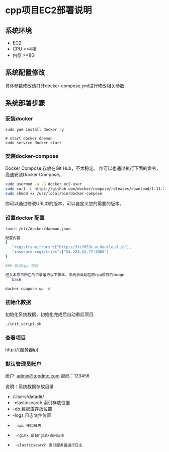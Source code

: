 # cpp项目EC2部署说明

## 系统环境
- EC2
- CPU >=4核
- 内存 >=8G

## 系统配置修改

具体参数修改请打开docker-compose.yml进行修改相关参数

## 系统部署步骤

### 安装docker

```
sudo yum install docker -y

# start docker daemon
sudo service docker start
```

### 安装docker-compose
Docker Compose 存放在Git Hub，不太稳定。
你可以也通过执行下面的命令，高速安装Docker Compose。

```bash
sudo usermod -a -G docker ec2-user
sudo curl -L https://github.com/docker/compose/releases/download/1.11.2/docker-compose-`uname -s`-`uname -m` | sudo tee /usr/local/bin/docker-compose > /dev/null
sudo chmod +x /usr/local/bin/docker-compose

```
你可以通过修改URL中的版本，可以自定义您的需要的版本。

### 设置docker 配置

```bash
touch /etc/docker/daemon.json

配置内容
{
   "registry-mirrors":["http://3fcf853c.m.daocloud.io"],
   "insecure-registries":["54.223.52.77:5000"]
}

### 启动cpp 项目

进入本项目所在的目录运行以下脚本，系统会自动拉取cpp项目的image
```bash

docker-compose up -d

```

### 初始化数据

初始化系统数据，初始化完成后自动重启项目

```bash
./init_script.sh

```

### 查看项目

http://{服务器ip}

### 默认管理员账户
账户: admin@topdmc.com
密码：123456

说明：系统数据存放目录

+ /Users/datadir/
+  -elasticsearch 索引存放位置
+  -db 数据库存放位置
+  -logs 日志文件位置
+      -api 接口日志
+      -nginx 前台nginx访问日志
+      -elasticsearch 索引服务器运行日志
